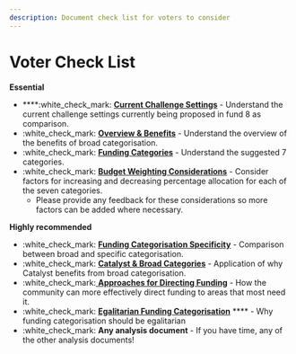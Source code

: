 ```yaml
---
description: Document check list for voters to consider
---
```


# Voter Check List

**Essential**

* ****:white\_check\_mark: [**Current Challenge Settings**](https://cardano.ideascale.com/c/campaigns/26455/about) - Understand the current challenge settings currently being proposed in fund 8 as comparison.
* :white\_check\_mark: [**Overview & Benefits**](broken-reference) - Understand the overview of the benefits of broad categorisation.
* :white\_check\_mark: [**Funding Categories**](../../funding-categories/overview.md) - Understand the suggested 7 categories.
* :white\_check\_mark: [**Budget Weighting Considerations**](../../community-discussion/budget-weighting-considerations.md) - Consider factors for increasing and decreasing percentage allocation for each of the seven categories.&#x20;
  * Please provide any feedback for these considerations so more factors can be added where necessary.



**Highly recommended**

* :white\_check\_mark: [**Funding Categorisation Specificity**](../../categorisation-analysis/broad-vs-specific-categorisation.md) - Comparison between broad and specific categorisation.
* :white\_check\_mark: [**Catalyst & Broad Categories**](broken-reference) - Application of why Catalyst benefits from broad categorisation.
* :white\_check\_mark:[ **Approaches for Directing Funding**](../../categorisation-analysis/approaches-for-directing-funding.md) - How the community can more effectively direct funding to areas that most need it.
* :white\_check\_mark: [**Egalitarian Funding Categorisation**](../../categorisation-analysis/egalitarian-funding-categorisation.md) **** - Why funding categorisation should be egalitarian
* :white\_check\_mark: **Any analysis document** - If you have time, any of the other analysis documents!

